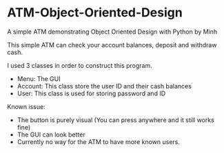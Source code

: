 # ATM-Object-Oriented-Design
A simple ATM demonstrating Object Oriented Design with Python by Minh

This simple ATM can check your account balances, deposit and withdraw cash. 

I used 3 classes in order to construct this program. 
- Menu: The GUI
- Account: This class store the user ID and their cash balances
- User: This class is used for storing password and ID

Known issue: 
- The button is purely visual (You can press anywhere and it still works fine)
- The GUI can look better
- Currently no way for the ATM to have more known users.
